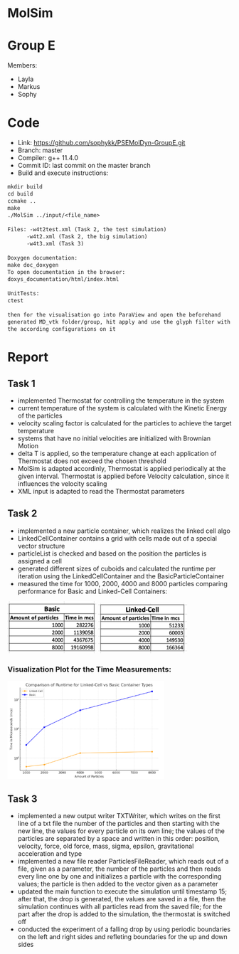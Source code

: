 MolSim
===
# Group E #
Members:
* Layla
* Markus
* Sophy

# Code #
* Link:     https://github.com/sophykk/PSEMolDyn-GroupE.git
* Branch:   master
* Compiler: g++ 11.4.0
* Commit ID: last commit on the master branch
* Build and execute instructions:
 ```
 mkdir build
 cd build
 ccmake ..
 make
 ./MolSim ../input/<file_name>

Files: -w4t2test.xml (Task 2, the test simulation)
       -w4t2.xml (Task 2, the big simulation)
       -w4t3.xml (Task 3)
 
 Doxygen documentation: 
 make doc_doxygen
 To open documentation in the browser:
 doxys_documentation/html/index.html

UnitTests:
ctest
 
 then for the visualisation go into ParaView and open the beforehand generated MD_vtk folder/group, hit apply and use the glyph filter with the according configurations on it
```
# Report #
## Task 1 ##

- implemented Thermostat for controlling the temperature in the system
- current temperature of the system is calculated with the Kinetic Energy of the particles
- velocity scaling factor is calculated for the particles to achieve the target temperature
- systems that have no initial velocities are initialized with Brownian Motion
- delta T is applied, so the temperature change at each application of Thermostat does not exceed the chosen threshold
- MolSim is adapted accordinly, Thermostat is applied periodically at the given interval. Thermostat is applied before Velocity calculation, since it influences the velocity scaling
- XML input is adapted to read the Thermostat parameters

## Task 2 ##

- implemented a new particle container, which realizes the linked cell algo
- LinkedCellContainer contains a grid with cells made out of a special vector structure
- particleList is checked and based on the position the particles is assigned a cell
- generated different sizes of cuboids and calculated the runtime per iteration using the LinkedCellContainer and the BasicParticleContainer
- measured the time for 1000, 2000, 4000 and 8000 particles comparing performance for Basic and Linked-Cell Containers:

<img src="Basic.png" alt="Time measurements for Basic Container" title="Basic" width="200"/> <img src="Linked Cell.png" alt="Time measurements for Linked Cell Container" title="Linked Cell" width="200"/>

### Visualization Plot for the Time Measurements: ###
<img src="./measurements_pic.png" alt="Corresponding Graph" title="Comparison graph" style="width: 70%;">


  
## Task 3 ##

- implemented a new output writer TXTWriter, which writes on the first line of a txt file the number of the particles and then starting with the new line, the values for every particle on its own line; the values of the particles are separated by a space and written in this order: position, velocity, force, old force, mass, sigma, epsilon, gravitational acceleration and type
- implemented a new file reader ParticlesFileReader, which reads out of a file, given as a parameter, the number of the particles and then reads every line one by one and initializes a particle with the corresponding values; the particle is then added to the vector given as a parameter
- updated the main function to execute the simulation until timestamp 15; after that, the drop is generated, the values are saved in a file, then the simulation continues with all particles read from the saved file; for the part after the drop is added to the simulation, the thermostat is switched off
- conducted the experiment of a falling drop by using periodic boundaries on the left and right sides and refleting boundaries for the up and down sides 
